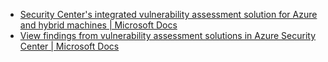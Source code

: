- [Security Center's integrated vulnerability assessment solution for Azure and hybrid machines | Microsoft Docs](https://docs.microsoft.com/en-us/azure/security-center/deploy-vulnerability-assessment-vm)
- [View findings from vulnerability assessment solutions in Azure Security Center | Microsoft Docs](https://docs.microsoft.com/en-us/azure/security-center/remediate-vulnerability-findings-vm)
